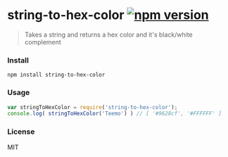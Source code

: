 # string-to-hex-color [![npm version](https://img.shields.io/badge/npm-v1.0.0-blue.svg)](https://www.npmjs.com/package/string-to-hex-color)

> Takes a string and returns a hex color and it's black/white complement

### Install
```
npm install string-to-hex-color
```

### Usage

``` js
var stringToHexColor = require('string-to-hex-color');
console.log( stringToHexColor('Teemo') ) // [ '#9628cf', '#FFFFFF' ]
```

### License
MIT